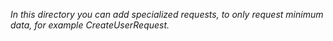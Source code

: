*In this directory you can add specialized requests, to only request minimum data, for example CreateUserRequest.*

